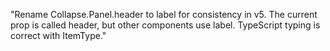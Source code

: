 "Rename Collapse.Panel.header to label for consistency in v5. The current prop is called header, but other components use label. TypeScript typing is correct with ItemType."
